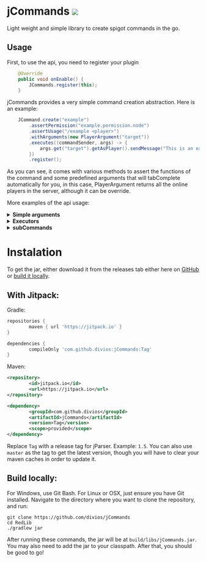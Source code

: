 # jCommands [![](https://jitpack.io/v/divios/JCommands.svg)](https://jitpack.io/#divios/JCommands)
Light weight and simple library to create spigot commands in the go.

## Usage

First, to use the api, you need to register your plugin

```java
    @Override
    public void onEnable() {
    	JCommands.register(this);
    }
```

jCommands provides a very simple command creation abstraction. Here is an example:

```java
    JCommand.create("example")
        .assertPermission("example.permission.node")
        .assertUsage("/example <player>")
        .withArguments(new PlayerArgument("target"))
        .executes((commandSender, args) -> {
            args.get("target").getAsPlayer().sendMessage("This is an example");
        })
        .register();
```

As you can see, it comes with various methods to assert the functions of the command and 
some predefined arguments that will tabComplete automatically for you, in this case, 
PlayerArgument returns all the online players in the server, although it can be override. 

More examples of the api usage:

<details>
	<summary><b>Simple arguments</b></summary>
    
```java
JCommand.create("simpleArguments")
        .assertRequirements((commandSender) -> commandSender.isOp())   // The command will only be executed if certain conditions are met
        .withArguments(new IntegerArgument("int"), new BooleanArgument("boolean"))  // The arguments are parsed in order
        .executes((commandSender, args) -> {
            int number = args.get("int").getAsInt();    // You can get the argument by name
            boolean bool = args.get(1).getAsBoolean();  // Or by position
         })
        .register();
```
    
</details>  

<details>
	<summary><b>Executors</b></summary>
    
```java
JCommand.create("executorExample")
        .executesPlayer((player, args) -> {    // Will only be executed if the command is called by a player
             // Do something
        })
        .executesConsole((console, args) -> {  // Will only be executed if the command is called from console
             // Do something
         })
        .executes((console, args) -> {         // Executes no matter who called the command
             // Do something
         })
        .register();
```
    
</details>  

<details>
	<summary><b>subCommands</b></summary>
    
```java
JCommand.create("essentials")
        .withSubcommands(JCommand.create("warp")
                 .withArguments(new StringArgument("permission"))
                 .withArguments(new StringArgument("groupName"))
                 .executes((sender, args) -> {
                     //perm group add code
                 })
                )
         .withSubcommands(JCommand.create("setWarp")
                  .withArguments(new StringArgument("permission"))
                  .withArguments(new StringArgument("userName"))
                  .executes((sender, args) -> {
                      //perm user add code
                  })
                )
          .withSubcommands(JCommand.create("spawn")
                  .withArguments(new StringArgument("permission"))
                  .withArguments(new StringArgument("userName"))
                  .executes((sender, args) -> {
                      //perm user remove code
                  })
           )
          .register();
```
    
</details> 


# Instalation

To get the jar, either download it from the releases tab either here on [GitHub](https://github.com/divios/jCommands/releases) or [build it locally](https://github.com/divios/jCommands#build-locally).

## With Jitpack:

Gradle:

```groovy
repositories {
        maven { url 'https://jitpack.io' }
}

```

```groovy
dependencies {
        compileOnly 'com.github.divios:jCommands:Tag'
}
```

Maven:

```xml
<repository>
        <id>jitpack.io</id>
        <url>https://jitpack.io</url>
</repository>
```

```xml
<dependency>
        <groupId>com.github.divios</groupId>
        <artifactId>jCommands</artifactId>
        <version>Tag</version>
        <scope>provided</scope>
</dependency>
```
Replace `Tag` with a release tag for jParser. Example: `1.5`. You can also use `master` as the tag to get the latest version, though you will have to clear your maven caches in order to update it.

## Build locally:

For Windows, use Git Bash. For Linux or OSX, just ensure you have Git installed. Navigate to the directory where you want to clone the repository, and run:

```
git clone https://github.com/divios/jCommands
cd RedLib
./gradlew jar
```

After running these commands, the jar will be at `build/libs/jCommands.jar`.
You may also need to add the jar to your classpath. After that, you should be good to go!
